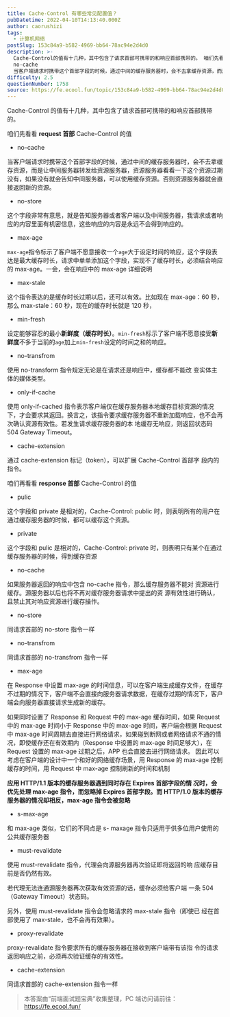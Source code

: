 ```yaml
---
title: Cache-Control 有哪些常见配置值？
pubDatetime: 2022-04-10T14:13:40.000Z
author: caorushizi
tags:
  - 计算机网络
postSlug: 153c84a9-b582-4969-bb64-78ac94e2d4d0
description: >-
  Cache-Control的值有十几种，其中包含了请求首部可携带的和响应首部携带的。 咱们先看看 request首部 Cache-Control的值
  no-cache
  当客户端请求时携带这个首部字段的时候，通过中间的缓存服务器时，会不去拿缓存资源，而是让中间服务器转发给资源服务器，资源服务器看看一下这个资源过期没有，如果没有就会告知中间服务器，可以使用缓存资源。否则资源服务器就会直接返回新的资源。
difficulty: 2.5
questionNumber: 1758
source: https://fe.ecool.fun/topic/153c84a9-b582-4969-bb64-78ac94e2d4d0
---
```


Cache-Control 的值有十几种，其中包含了请求首部可携带的和响应首部携带的。

咱们先看看 **request 首部** Cache-Control 的值

- no-cache

当客户端请求时携带这个首部字段的时候，通过中间的缓存服务器时，会不去拿缓存资源，而是让中间服务器转发给资源服务器，资源服务器看看一下这个资源过期没有，如果没有就会告知中间服务器，可以使用缓存资源。否则资源服务器就会直接返回新的资源。

- no-store

这个字段非常有意思，就是告知服务器或者客户端以及中间服务器，我请求或者响应的内容里面有机密信息，这些响应的内容是永远不会得到响应的。

- max-age

`max-age`指令标示了客户端不愿意接收一个`age`大于设定时间的响应，这个字段表达是最大缓存时长，请求中单单添加这个字段，实现不了缓存时长，必须结合响应的 max-age。一会，会在响应中的 max-age 详细说明

- max-stale

这个指令表达的是缓存时长过期以后，还可以有效。比如现在 max-age：60 秒，那么 max-stale：60 秒，现在的缓存时长就是 120 秒，

- min-fresh

设定能够容忍的最小**新鲜度（缓存时长）**。`min-fresh`标示了客户端不愿意接受**新鲜度**不多于当前的`age`加上`min-fresh`设定的时间之和的响应。

- no-transfrom

使用 no-transform 指令规定无论是在请求还是响应中，缓存都不能改 变实体主体的媒体类型。

- only-if-cache

使用 only-if-cached 指令表示客户端仅在缓存服务器本地缓存目标资源的情况下，才会要求其返回。换言之，该指令要求缓存服务器不重新加载响应，也不会再次确认资源有效性。若发生请求缓存服务器的本 地缓存无响应，则返回状态码 504 Gateway Timeout。

- cache-extension

通过 cache-extension 标记（token），可以扩展 Cache-Control 首部字 段内的指令。

咱们再看看 **response 首部** Cache-Control 的值

- pulic

这个字段和 private 是相对的，Cache-Control: public 时，则表明所有的用户在通过缓存服务器的时候，都可以缓存这个资源。

- private

这个字段和 pulic 是相对的，Cache-Control: private 时，则表明只有某个在通过缓存服务器的时候，得到缓存资源

- no-cache

如果服务器返回的响应中包含 no-cache 指令，那么缓存服务器不能对 资源进行缓存。源服务器以后也将不再对缓存服务器请求中提出的资 源有效性进行确认，且禁止其对响应资源进行缓存操作。

- no-store

同请求首部的 no-store 指令一样

- no-transfrom

同请求首部的 no-transfrom 指令一样

- max-age

在 Response 中设置 max-age 的时间信息，可以在客户端生成缓存文件，在缓存不过期的情况下，客户端不会直接向服务器请求数据，在缓存过期的情况下，客户端会向服务器直接请求生成新的缓存。

如果同时设置了 Response 和 Request 中的 max-age 缓存时间，如果 Request 中的 max-age 时间小于 Response 中的 max-age 时间，客户端会根据 Request 中 max-age 时间周期去直接进行网络请求，如果碰到断网或者网络请求不通的情况，即使缓存还在有效期内（Response 中设置的 max-age 时间足够大），在 Request 设置的 max-age 过期之后，APP 也会直接去进行网络请求。 因此可以考虑在客户端的设计中一个和好的网络缓存场景，用 Response 的 max-age 控制缓存的时间，用 Request 中 max-age 控制刷新的时间和机制

**应用 HTTP/1.1 版本的缓存服务器遇到同时存在 Expires 首部字段的情 况时，会优先处理 max-age 指令，而忽略掉 Expires 首部字段。而 HTTP/1.0 版本的缓存服务器的情况却相反，max-age 指令会被忽略**

- s-max-age

和 max-age 类似，它们的不同点是 s- maxage 指令只适用于供多位用户使用的公共缓存服务器

- must-revalidate

使用 must-revalidate 指令，代理会向源服务器再次验证即将返回的响 应缓存目前是否仍然有效。

若代理无法连通源服务器再次获取有效资源的话，缓存必须给客户端 一条 504（Gateway Timeout）状态码。

另外，使用 must-revalidate 指令会忽略请求的 max-stale 指令（即使已 经在首部使用了 max-stale，也不会再有效果）。

- proxy-revalidate

proxy-revalidate 指令要求所有的缓存服务器在接收到客户端带有该指 令的请求返回响应之前，必须再次验证缓存的有效性。

- cache-extension

同请求首部的 cache-extension 指令一样

> 本答案由“前端面试题宝典”收集整理，PC 端访问请前往： https://fe.ecool.fun/
